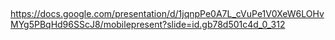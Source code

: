 ## 
https://docs.google.com/presentation/d/1jqnpPe0A7L_cVuPe1V0XeW6LOHvMYg5PBqHd96SScJ8/mobilepresent?slide=id.gb78d501c4d_0_312

